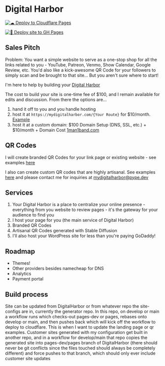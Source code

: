 # Digital Harbor

[![☁ ️Deploy to Cloudflare Pages](https://github.com/DigitalHarbor7/DigitalHarbor/actions/workflows/cloudflare-pages-deployment.yml/badge.svg)](https://github.com/DigitalHarbor7/DigitalHarbor/actions/workflows/cloudflare-pages-deployment.yml)

[![🌱 Deploy site to GH Pages](https://github.com/DigitalHarbor7/DigitalHarbor/actions/workflows/github-pages-deployment.yml/badge.svg)](https://github.com/DigitalHarbor7/DigitalHarbor/actions/workflows/github-pages-deployment.yml)

## Sales Pitch

Problem: You want a simple website to serve as a one-stop shop for all the
links related to you - YouTube, Patreon, Venmo, Show Calendar, Google Review, etc. You'd also
like a kick-awesome QR Code for your followers to simply scan and be brought to
that site... But you aren't sure where to start!

I'm here to help by building your [Digital Harbor](https://mydigitalharbor.com)

The cost to build your site is one-time fee of $100, and I remain available for edits and discussion. From there the options are...

1. hand it off to you and you handle hosting
2. host it at `https://mydigitalharbor.com/{Your Route}` for $10/month. [Example](https://mydigitalharbor.com/1man1-band)
3. host it at a custom domain: $100 Domain Setup (DNS, SSL, etc.) + $10/month + Domain Cost [1man1band.com](https://1man1band.com)

## QR Codes

I will create branded QR Codes for your link page or existing website - see examples [here](https://mydigitalharbor.com/qr-branded)

I also can create custom QR codes that are highly artisanal. See examples [here](https://mydigitalharbor.com/qr) and please contact me for inquiries at mydigitalharbor@pype.dev

## Services

1. Your Digital Harbor is a place to centralize your online presence - everything from you website to review pages - it's the gateway for your audience to find you
2. I host your page for you (the main service of Digital Harbor)
3. Branded QR Codes
4. Artisanal QR Codes generated with Stable Diffusion
5. I'll also host your WordPress site for less than you're paying GoDaddy!

## Roadmap
- Themes!
- Other providers besides namecheap for DNS
- Analytics
- Payment portal

## Build process

Site can be updated from DigitalHarbor or from whatever repo the site-configs are in, currently the generator repo.
In this repo, on develop or main a workflow runs which checks-out pages-dev or pages, rebases onto develop or main, and then pushes back which will kick off the workflow to deploy to cloudflare. This is when I want to update the landing page or qr examples.
Customer sites generated with my configuration get built in another repo, and in a workflow for develop/main that repo copies the generated site into pages-dev/pages branch of DigitalHarbor (there should never be git conflicts since the files touched should always be completely different) and force pushes to that branch, which should only ever include customer site updates